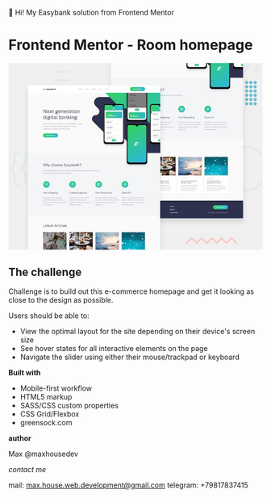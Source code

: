 👋
Hi!
My Easybank solution from Frontend Mentor

# Frontend Mentor - Room homepage

![Design preview for the Room homepage coding challenge](./design/desktop-preview.jpg)

## The challenge

Challenge is to build out this e-commerce homepage and get it looking as close to the design as possible.

Users should be able to:

- View the optimal layout for the site depending on their device's screen size
- See hover states for all interactive elements on the page
- Navigate the slider using either their mouse/trackpad or keyboard

**Built with**

- Mobile-first workflow
- HTML5 markup
- SASS/CSS custom properties
- CSS Grid/Flexbox
- greensock.com

**author**

Max
@maxhousedev

_contact me_

mail: max.house.web.development@gmail.com
telegram: +79817837415

